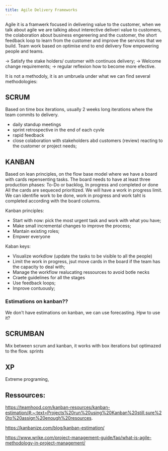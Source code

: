 ```yaml
---
title: Agile Delivery Frameworks
---
```


Agile it is a framwerk focused in delivering value to the customer, when we talk about agile we are talking about interective deliveri value to customers, the colaboration about business engereering and the customer, the short feedback loop to learn from the customer and improve the services that we build. Team work based on optimise end to end delivery flow empowering people and teams.

-> Satisfy the stake holders/ customer with continuos delivery;
-> Welcome change requirements;
-> regular reflexion how to become more efective.

It is not a methodoly, it is an umbruela under what we can find several methodologies:

## SCRUM

Based on time box iterations, usually 2 weeks long iterations where the team commits to delivery. 
- daily standup meetings
- sprint retrospective in the end of each cyvle
- rapid feedback
- close colaboration with stakeholders abd customers (review) reacting to the customer or project needs;
## KANBAN

Based on lean principles, on the flow base model where we have a board with cards repensenting tasks. The board needs to have at least three production phases: To-Do or backlog, In progress and completed or done All the cards are sequeced prioritized. We will have a work in progress limit. 
We can identifie work to be done, work in progress and work taht is completed according with the board columns.

Kanban principles:

- Start with now: pick the most urgent task and work with what you have;
- Make small incremental changes to improve the process;
- Mantain existing roles;
- Empwer everyone

Kaban keys:

- Visualize workdlow (update the tasks to be visible to all the people)
- Limit the work in progress, jsut move cards in the board if the team has the capacity to deal with;
- Manage the workflow realucating ressources to avoid botle necks
- Craete guidelines for all the stages
- Use feedback loops;
- Improve contuously;

### Estimations on kanban??

We don't have estimations on kanban, we can use forecasting. Hpw to use it?


## SCRUMBAN 

Mix between scrum and kanban, it works with box iterations but optimazed to the flow. sprints

## XP
Extreme programing, 


## Ressources:
https://teamhood.com/kanban-resources/kanban-estimation/#:~:text=Projects%20run%20using%20Kanban%20still,sure%20to%20assign%20enough%20resources.

https://kanbanize.com/blog/kanban-estimation/

https://www.wrike.com/project-management-guide/faq/what-is-agile-methodology-in-project-management/
